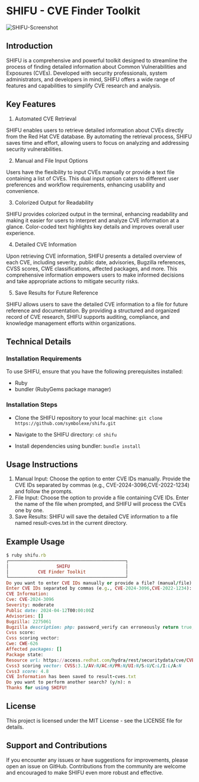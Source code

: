 # SHIFU - CVE Finder Toolkit
![SHIFU-Screenshot](https://github.com/Symbolexe/SHIFU/assets/140549630/44c669ce-731f-4ff0-992c-491fe18b2f4a)
## Introduction
SHIFU is a comprehensive and powerful toolkit designed to streamline the process of finding detailed information about Common Vulnerabilities and Exposures (CVEs). Developed with security professionals, system administrators, and developers in mind, SHIFU offers a wide range of features and capabilities to simplify CVE research and analysis.
## Key Features
1. Automated CVE Retrieval

SHIFU enables users to retrieve detailed information about CVEs directly from the Red Hat CVE database. By automating the retrieval process, SHIFU saves time and effort, allowing users to focus on analyzing and addressing security vulnerabilities.

2. Manual and File Input Options

Users have the flexibility to input CVEs manually or provide a text file containing a list of CVEs. This dual input option caters to different user preferences and workflow requirements, enhancing usability and convenience.

3. Colorized Output for Readability

SHIFU provides colorized output in the terminal, enhancing readability and making it easier for users to interpret and analyze CVE information at a glance. Color-coded text highlights key details and improves overall user experience.

4. Detailed CVE Information

Upon retrieving CVE information, SHIFU presents a detailed overview of each CVE, including severity, public date, advisories, Bugzilla references, CVSS scores, CWE classifications, affected packages, and more. This comprehensive information empowers users to make informed decisions and take appropriate actions to mitigate security risks.

5. Save Results for Future Reference

SHIFU allows users to save the detailed CVE information to a file for future reference and documentation. By providing a structured and organized record of CVE research, SHIFU supports auditing, compliance, and knowledge management efforts within organizations.
## Technical Details
### Installation Requirements
To use SHIFU, ensure that you have the following prerequisites installed:
- Ruby
- bundler (RubyGems package manager)
### Installation Steps
- Clone the SHIFU repository to your local machine:
```git clone https://github.com/symbolexe/shifu.git```

- Navigate to the SHIFU directory:
```cd shifu```

- Install dependencies using bundler:
```bundle install```
## Usage Instructions
1. Manual Input: Choose the option to enter CVE IDs manually. Provide the CVE IDs separated by commas (e.g., CVE-2024-3096,CVE-2022-1234) and follow the prompts.
2. File Input: Choose the option to provide a file containing CVE IDs. Enter the name of the file when prompted, and SHIFU will process the CVEs one by one.
3. Save Results: SHIFU will save the detailed CVE information to a file named result-cves.txt in the current directory.
## Example Usage
```ruby
$ ruby shifu.rb
┌────────────────────────────────────────────┐
│                  SHIFU                     │
│           CVE Finder Toolkit               │
└────────────────────────────────────────────┘
Do you want to enter CVE IDs manually or provide a file? (manual/file): manual
Enter CVE IDs separated by commas (e.g., CVE-2024-3096,CVE-2022-1234): CVE-2024-3096,CVE-2022-1234
CVE Information:
Cve: CVE-2024-3096
Severity: moderate
Public date: 2024-04-12T00:00:00Z
Advisories: []
Bugzilla: 2275061
Bugzilla description: php: password_verify can erroneously return true, opening ATO risk
Cvss score:
Cvss scoring vector:
Cwe: CWE-626
Affected packages: []
Package state:
Resource url: https://access.redhat.com/hydra/rest/securitydata/cve/CVE-2024-3096.json
Cvss3 scoring vector: CVSS:3.1/AV:N/AC:H/PR:N/UI:N/S:U/C:L/I:L/A:N
Cvss3 score: 4.8
CVE Information has been saved to result-cves.txt
Do you want to perform another search? (y/n): n
Thanks for using SHIFU!
```
## License
This project is licensed under the MIT License - see the LICENSE file for details.
## Support and Contributions
If you encounter any issues or have suggestions for improvements, please open an issue on GitHub. Contributions from the community are welcome and encouraged to make SHIFU even more robust and effective.
